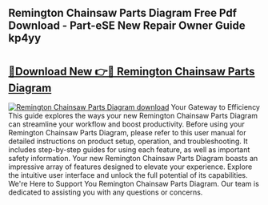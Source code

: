 ## Remington Chainsaw Parts Diagram Free Pdf Download - Part-eSE New Repair Owner Guide kp4yy

# <h2><a href="http://dfm60l0.blite.top/?on=Remington+Chainsaw+Parts+Diagram">🔗Download New 👉🔴 Remington Chainsaw Parts Diagram</a></h2>

[![Remington Chainsaw Parts Diagram download](https://i.imgur.com/lujVjoI.png)](http://dfm60l0.blite.top/?on=Remington+Chainsaw+Parts+Diagram)
Your Gateway to Efficiency This guide explores the ways your new Remington Chainsaw Parts Diagram can streamline your workflow and boost productivity. Before using your Remington Chainsaw Parts Diagram, please refer to this user manual for detailed instructions on product setup, operation, and troubleshooting. It includes step-by-step guides for using each feature, as well as important safety information. Your new Remington Chainsaw Parts Diagram boasts an impressive array of features designed to elevate your experience. Explore the intuitive user interface and unlock the full potential of its capabilities. We're Here to Support You Remington Chainsaw Parts Diagram. Our team is dedicated to assisting you with any questions or concerns.
